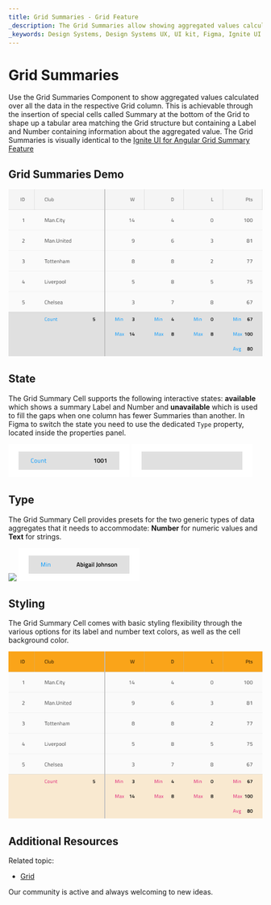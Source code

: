 ```yaml
---
title: Grid Summaries - Grid Feature
_description: The Grid Summaries allow showing aggregated values calculated over all the data in the respective Grid column. 
_keywords: Design Systems, Design Systems UX, UI kit, Figma, Ignite UI for Angular, Figma to Angular, Angular, Angular Design System, Export code from Figma, Design Kits for Angular, Figma HTML, Figma to HTML, Figma UI kits
---
```


# Grid Summaries

Use the Grid Summaries Component to show aggregated values calculated over all the data in the respective Grid column. This is achievable through the insertion of special cells called Summary at the bottom of the Grid to shape up a tabular area matching the Grid structure but containing a Label and Number containing information about the aggregated value. The Grid Summaries is visually identical to the [Ignite UI for Angular Grid Summary Feature](https://www.infragistics.com/products/ignite-ui-angular/angular/components/grid/summaries.html)

## Grid Summaries Demo

<img class="responsive-img" src="../images/grid_summaries_demo.png" srcset="../images/grid_summaries_demo@2x.png 2x" />

## State

The Grid Summary Cell supports the following interactive states: **available** which shows a summary Label and Number and **unavailable** which is used to fill the gaps when one column has fewer Summaries than another. In Figma to switch the state you need to use the dedicated `Type` property, located inside the properties panel. 

<img class="responsive-img" src="../images/grid_cell_summary_available.png" srcset="../images/grid_cell_summary_available@2x.png 2x" />
<img class="responsive-img" src="../images/grid_cell_summary_unavailable.png" srcset="../images/grid_cell_summary_unavailable@2x.png 2x" />

## Type

The Grid Summary Cell provides presets for the two generic types of data aggregates that it needs to accommodate: **Number** for numeric values and **Text** for strings.

<img class="responsive-img" src="../images/grid_cell_summary_number.png" srcset="../images/grid_cell_summary_number@2x.png 2x" />
<img class="responsive-img" src="../images/grid_cell_summary_text.png" srcset="../images/grid_cell_summary_text@2x.png 2x" />

## Styling

The Grid Summary Cell comes with basic styling flexibility through the various options for its label and number text colors, as well as the cell background color.

<img class="responsive-img" src="../images/grid_summaries_styling.png" srcset="../images/grid_summaries_styling@2x.png 2x" />

## Additional Resources

Related topic:

- [Grid](grid.md)
  <div class="divider--half"></div>

Our community is active and always welcoming to new ideas.

